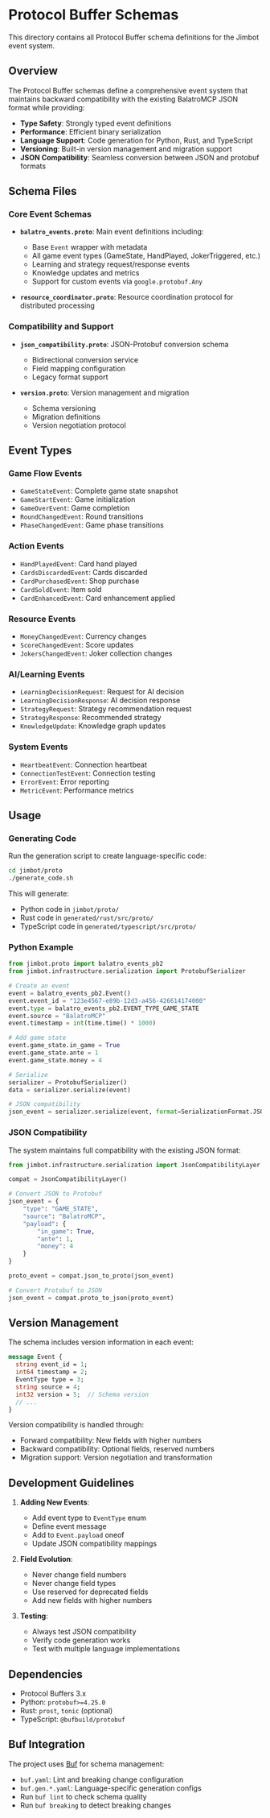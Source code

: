 # Protocol Buffer Schemas

This directory contains all Protocol Buffer schema definitions for the Jimbot event system.

## Overview

The Protocol Buffer schemas define a comprehensive event system that maintains backward compatibility with the existing BalatroMCP JSON format while providing:

- **Type Safety**: Strongly typed event definitions
- **Performance**: Efficient binary serialization
- **Language Support**: Code generation for Python, Rust, and TypeScript
- **Versioning**: Built-in version management and migration support
- **JSON Compatibility**: Seamless conversion between JSON and protobuf formats

## Schema Files

### Core Event Schemas

- **`balatro_events.proto`**: Main event definitions including:
  - Base `Event` wrapper with metadata
  - All game event types (GameState, HandPlayed, JokerTriggered, etc.)
  - Learning and strategy request/response events
  - Knowledge updates and metrics
  - Support for custom events via `google.protobuf.Any`

- **`resource_coordinator.proto`**: Resource coordination protocol for distributed processing

### Compatibility and Support

- **`json_compatibility.proto`**: JSON-Protobuf conversion schema
  - Bidirectional conversion service
  - Field mapping configuration
  - Legacy format support

- **`version.proto`**: Version management and migration
  - Schema versioning
  - Migration definitions
  - Version negotiation protocol

## Event Types

### Game Flow Events
- `GameStateEvent`: Complete game state snapshot
- `GameStartEvent`: Game initialization
- `GameOverEvent`: Game completion
- `RoundChangedEvent`: Round transitions
- `PhaseChangedEvent`: Game phase transitions

### Action Events
- `HandPlayedEvent`: Card hand played
- `CardsDiscardedEvent`: Cards discarded
- `CardPurchasedEvent`: Shop purchase
- `CardSoldEvent`: Item sold
- `CardEnhancedEvent`: Card enhancement applied

### Resource Events
- `MoneyChangedEvent`: Currency changes
- `ScoreChangedEvent`: Score updates
- `JokersChangedEvent`: Joker collection changes

### AI/Learning Events
- `LearningDecisionRequest`: Request for AI decision
- `LearningDecisionResponse`: AI decision response
- `StrategyRequest`: Strategy recommendation request
- `StrategyResponse`: Recommended strategy
- `KnowledgeUpdate`: Knowledge graph updates

### System Events
- `HeartbeatEvent`: Connection heartbeat
- `ConnectionTestEvent`: Connection testing
- `ErrorEvent`: Error reporting
- `MetricEvent`: Performance metrics

## Usage

### Generating Code

Run the generation script to create language-specific code:

```bash
cd jimbot/proto
./generate_code.sh
```

This will generate:
- Python code in `jimbot/proto/`
- Rust code in `generated/rust/src/proto/`
- TypeScript code in `generated/typescript/src/proto/`

### Python Example

```python
from jimbot.proto import balatro_events_pb2
from jimbot.infrastructure.serialization import ProtobufSerializer

# Create an event
event = balatro_events_pb2.Event()
event.event_id = "123e4567-e89b-12d3-a456-426614174000"
event.type = balatro_events_pb2.EVENT_TYPE_GAME_STATE
event.source = "BalatroMCP"
event.timestamp = int(time.time() * 1000)

# Add game state
event.game_state.in_game = True
event.game_state.ante = 1
event.game_state.money = 4

# Serialize
serializer = ProtobufSerializer()
data = serializer.serialize(event)

# JSON compatibility
json_event = serializer.serialize(event, format=SerializationFormat.JSON)
```

### JSON Compatibility

The system maintains full compatibility with the existing JSON format:

```python
from jimbot.infrastructure.serialization import JsonCompatibilityLayer

compat = JsonCompatibilityLayer()

# Convert JSON to Protobuf
json_event = {
    "type": "GAME_STATE",
    "source": "BalatroMCP",
    "payload": {
        "in_game": True,
        "ante": 1,
        "money": 4
    }
}

proto_event = compat.json_to_proto(json_event)

# Convert Protobuf to JSON
json_event = compat.proto_to_json(proto_event)
```

## Version Management

The schema includes version information in each event:

```protobuf
message Event {
  string event_id = 1;
  int64 timestamp = 2;
  EventType type = 3;
  string source = 4;
  int32 version = 5;  // Schema version
  // ...
}
```

Version compatibility is handled through:
- Forward compatibility: New fields with higher numbers
- Backward compatibility: Optional fields, reserved numbers
- Migration support: Version negotiation and transformation

## Development Guidelines

1. **Adding New Events**:
   - Add event type to `EventType` enum
   - Define event message
   - Add to `Event.payload` oneof
   - Update JSON compatibility mappings

2. **Field Evolution**:
   - Never change field numbers
   - Never change field types
   - Use reserved for deprecated fields
   - Add new fields with higher numbers

3. **Testing**:
   - Always test JSON compatibility
   - Verify code generation works
   - Test with multiple language implementations

## Dependencies

- Protocol Buffers 3.x
- Python: `protobuf>=4.25.0`
- Rust: `prost`, `tonic` (optional)
- TypeScript: `@bufbuild/protobuf`

## Buf Integration

The project uses [Buf](https://buf.build) for schema management:

- `buf.yaml`: Lint and breaking change configuration
- `buf.gen.*.yaml`: Language-specific generation configs
- Run `buf lint` to check schema quality
- Run `buf breaking` to detect breaking changes